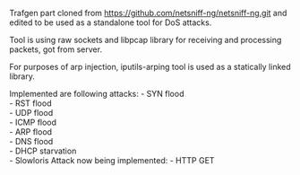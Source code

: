 Trafgen part cloned from https://github.com/netsniff-ng/netsniff-ng.git and edited to be used as a standalone tool for DoS attacks. <br /> 

Tool is using raw sockets and libpcap library for receiving and processing packets, got from server. 

For purposes of arp injection, iputils-arping tool is used as a statically linked library.

Implemented are following attacks:	- SYN flood  
									- RST flood  
									- UDP flood  
									- ICMP flood  
									- ARP flood  
									- DNS flood	 
									- DHCP starvation  
                                    - Slowloris
Attack now being implemented:       - HTTP GET




